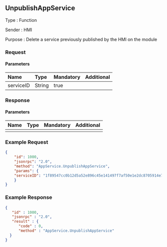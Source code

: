 ## UnpublishAppService

Type
: Function

Sender
: HMI

Purpose
: Delete a service previously published by the HMI on the module

### Request

#### Parameters

|Name|Type|Mandatory|Additional|
|:---|:---|:--------|:---------|
|serviceID|String|true||

### Response

#### Parameters

|Name|Type|Mandatory|Additional|
|:---|:---|:--------|:---------|
|||||

### Example Request

```json
{
	"id": 1000,
	"jsonrpc": "2.0",
	"method": "AppService.UnpublishAppService",
	"params": {
    "serviceID": "1f89547cc0b12d5a52e896c45e141497f7af50e1e2dc8705914e75ef6fbeac03"
	}
}
```

### Example Response

```json
{
   "id" : 1000,
   "jsonrpc" : "2.0",
   "result" : {
      "code" : 0,
      "method" : "AppService.UnpublishAppService"
  }
}
```